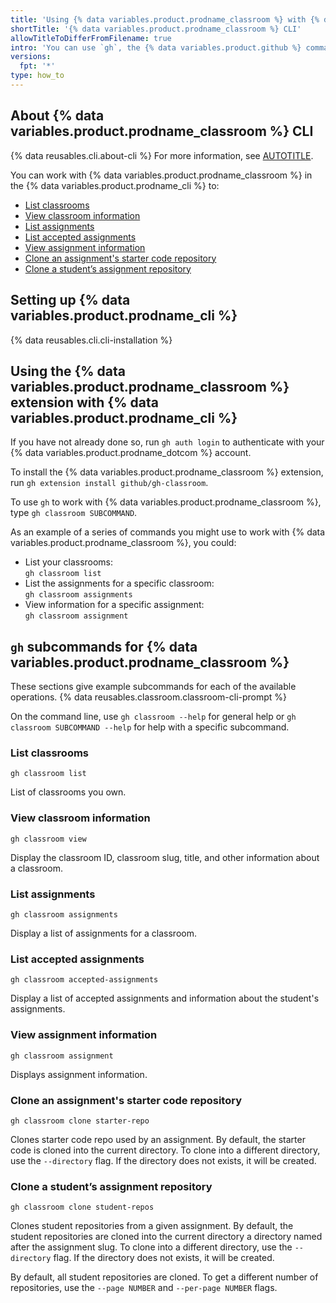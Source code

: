 ```yaml
---
title: 'Using {% data variables.product.prodname_classroom %} with {% data variables.product.prodname_cli %}'
shortTitle: '{% data variables.product.prodname_classroom %} CLI'
allowTitleToDifferFromFilename: true
intro: 'You can use `gh`, the {% data variables.product.github %} command line interface, to work with {% data variables.product.prodname_classroom %} directly from your command line.'
versions:
  fpt: '*'
type: how_to
---
```


## About {% data variables.product.prodname_classroom %} CLI <!-- omit in toc -->

{% data reusables.cli.about-cli %} For more information, see [AUTOTITLE](/github-cli/github-cli/about-github-cli).

You can work with {% data variables.product.prodname_classroom %} in the {% data variables.product.prodname_cli %} to:

* [List classrooms](#list-classrooms)
* [View classroom information](#view-classroom-information)
* [List assignments](#list-assignments)
* [List accepted assignments](#list-accepted-assignments)
* [View assignment information](#view-assignment-information)
* [Clone an assignment's starter code repository](#clone-an-assignments-starter-code-repository)
* [Clone a student’s assignment repository](#clone-a-students-assignment-repository)

## Setting up {% data variables.product.prodname_cli %} <!-- omit in toc -->

{% data reusables.cli.cli-installation %}

## Using the {% data variables.product.prodname_classroom %} extension with {% data variables.product.prodname_cli %} <!-- omit in toc -->

If you have not already done so, run `gh auth login` to authenticate with your {% data variables.product.prodname_dotcom %} account.

To install the {% data variables.product.prodname_classroom %} extension, run `gh extension install github/gh-classroom`.

To use `gh` to work with {% data variables.product.prodname_classroom %}, type `gh classroom SUBCOMMAND`.

As an example of a series of commands you might use to work with {% data variables.product.prodname_classroom %}, you could:
* List your classrooms:<br>
  `gh classroom list`
* List the assignments for a specific classroom:<br>
  `gh classroom assignments`
* View information for a specific assignment:<br>
  `gh classroom assignment`

## `gh` subcommands for {% data variables.product.prodname_classroom %} <!-- omit in toc -->

These sections give example subcommands for each of the available operations. {% data reusables.classroom.classroom-cli-prompt %}

On the command line, use `gh classroom --help` for general help or `gh classroom SUBCOMMAND --help` for help with a specific subcommand.

### List classrooms

```shell
gh classroom list
```

List of classrooms you own.

### View classroom information

```shell
gh classroom view
```

Display the classroom ID, classroom slug, title, and other information about a classroom.

### List assignments

```shell
gh classroom assignments
```

Display a list of assignments for a classroom.

### List accepted assignments

```shell
gh classroom accepted-assignments
```

Display a list of accepted assignments and information about the student's assignments.

### View assignment information

```shell
gh classroom assignment
```

Displays assignment information.

### Clone an assignment's starter code repository

```shell
gh classroom clone starter-repo
```

Clones starter code repo used by an assignment. By default, the starter code is cloned into the current directory. To clone into a different directory, use the `--directory` flag. If the directory does not exists, it will be created.

### Clone a student’s assignment repository

```shell
gh classroom clone student-repos
```

Clones student repositories from a given assignment. By default, the student repositories are cloned into the current directory a directory named after the assignment slug. To clone into a different directory, use the `--directory` flag. If the directory does not exists, it will be created.

By default, all student repositories are cloned. To get a different number of repositories, use the `--page NUMBER` and `--per-page NUMBER` flags.

